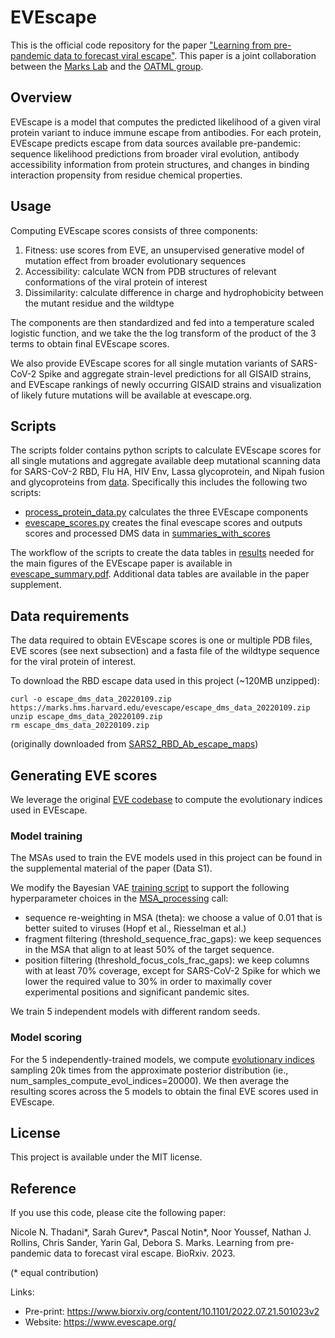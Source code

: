 # EVEscape

This is the official code repository for the paper ["Learning from pre-pandemic data to forecast viral escape"](https://www.biorxiv.org/content/10.1101/2022.07.21.501023v2). This paper is a joint collaboration between the [Marks Lab](https://www.deboramarkslab.com/) and the [OATML group](https://oatml.cs.ox.ac.uk/).

## Overview
EVEscape is a model that computes the predicted likelihood of a given viral protein variant to induce immune escape from antibodies. For each protein, EVEscape predicts escape from data sources available pre-pandemic: sequence likelihood predictions from broader viral evolution, antibody accessibility information from protein structures, and changes in binding interaction propensity from residue chemical properties.   

## Usage
Computing EVEscape scores consists of three components:
1. Fitness: use scores from EVE, an unsupervised generative model of mutation effect from broader evolutionary sequences   
2. Accessibility: calculate WCN from PDB structures of relevant conformations of the viral protein of interest
3. Dissimilarity: calculate difference in charge and hydrophobicity between the mutant residue and the wildtype 

The components are then standardized and fed into a temperature scaled logistic function, and we take the the log transform of the product of the 3 terms to obtain final EVEscape scores. 

We also provide EVEscape scores for all single mutation variants of SARS-CoV-2 Spike and aggregate strain-level predictions for all GISAID strains, and EVEscape rankings of newly occurring GISAID strains and visualization of likely future mutations will be available at evescape.org. 

## Scripts
The scripts folder contains python scripts to calculate EVEscape scores for all single mutations and aggregate available deep mutational scanning data for SARS-CoV-2 RBD, Flu HA, HIV Env, Lassa glycoprotein, and Nipah fusion and glycoproteins from [data](/data). 
Specifically this includes the following two scripts:
 - [process_protein_data.py](scripts/process_protein_data.py) calculates the three EVEscape components 
 - [evescape_scores.py](scripts/evescape_scores.py) creates the final evescape scores and outputs scores and processed DMS data in [summaries_with_scores](./results/summaries_with_scores)
 
The workflow of the scripts to create the data tables in [results](./results) needed for the main figures of the EVEscape paper is available in [evescape_summary.pdf](./evescape_summary.pdf). Additional data tables are available in the paper supplement. 

## Data requirements
The data required to obtain EVEscape scores is one or multiple PDB files, EVE scores (see next subsection) and a fasta file of the wildtype sequence for the viral protein of interest. 

To download the RBD escape data used in this project (~120MB unzipped):
```
curl -o escape_dms_data_20220109.zip https://marks.hms.harvard.edu/evescape/escape_dms_data_20220109.zip
unzip escape_dms_data_20220109.zip
rm escape_dms_data_20220109.zip
```
(originally downloaded from [SARS2_RBD_Ab_escape_maps](https://github.com/jbloomlab/SARS2_RBD_Ab_escape_maps))

## Generating EVE scores
We leverage the original [EVE codebase](https://github.com/OATML-Markslab/EVE) to compute the evolutionary indices used in EVEscape.

### Model training
The MSAs used to train the EVE models used in this project can be found in the supplemental material of the paper (Data S1). 

We modify the Bayesian VAE [training script](https://github.com/OATML-Markslab/EVE/blob/master/train_VAE.py) to support the following hyperparameter choices in the [MSA_processing](https://github.com/OATML-Markslab/EVE/blob/master/utils/data_utils.py) call:
- sequence re-weighting in MSA (theta): we choose a value of 0.01 that is better suited to viruses (Hopf et al., Riesselman et al.)
- fragment filtering (threshold_sequence_frac_gaps): we keep sequences in the MSA that align to at least 50% of the target sequence.
- position filtering (threshold_focus_cols_frac_gaps): we keep columns with at least 70% coverage, except for SARS-CoV-2 Spike for which we lower the required value to 30% in order to maximally cover experimental positions and significant pandemic sites.

We train 5 independent models with different random seeds.

### Model scoring
For the 5 independently-trained models, we compute [evolutionary indices](https://github.com/OATML-Markslab/EVE/blob/master/compute_evol_indices.py) sampling 20k times from the approximate posterior distribution (ie., num_samples_compute_evol_indices=20000). We then average the resulting scores across the 5 models to obtain the final EVE scores used in EVEscape.

## License
This project is available under the MIT license. 

## Reference
If you use this code, please cite the following paper:

Nicole N. Thadani*, Sarah Gurev*, Pascal Notin*, Noor Youssef, Nathan J. Rollins, Chris Sander, Yarin Gal, Debora S. Marks. Learning from pre-pandemic data to forecast viral escape. BioRxiv. 2023. 

(* equal contribution)

Links:
 - Pre-print: https://www.biorxiv.org/content/10.1101/2022.07.21.501023v2
 - Website: https://www.evescape.org/
